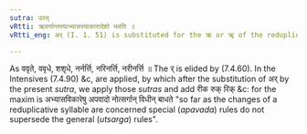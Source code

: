 ```yaml
---
sutra: उरत्
vRtti: ऋवर्णान्तस्याभ्यासस्याकारादेशो भवति ॥
vRtti_eng: अर् (I. 1. 51) is substituted for the ऋ or ॠ of the reduplicate.

---
```

As ववृते, ववृधे, शशृधे, नर्नर्त्ति, नरिनर्त्ति, नरीनर्त्ति ॥ The र् is elided by (7.4.60). In the Intensives (7.4.90) &c, are applied, by which after the substitution of अर् by the present _sutra_, we apply those _sutras_ and add रीक रुक् रिक् &c: for the maxim is अभ्यासविकारेषु अपवादो नोत्सर्गान् विधीन् बाधते "so far as the changes of a reduplicative syllable are concerned special (_apavada_) rules do not supersede the general (_utsarga_) rules".